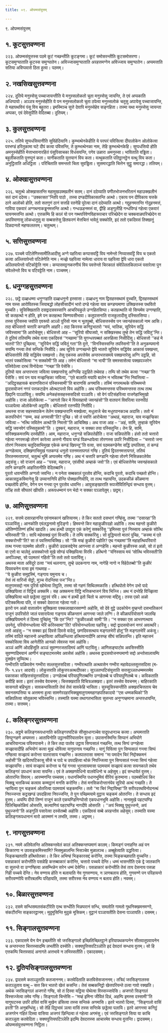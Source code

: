 ```yaml
---
title: ०९. ओपम्मसंयुत्तम्

---
```

९. ओपम्मसंयुत्तम्  


## १. कूटसुत्तवण्णना

२२३. ओपम्मसंयुत्तस्स पठमे कूटं गच्छन्तीति कूटङ्गमा। कूटं समोसरन्तीति कूटसमोसरणा। कूटसमुग्घाताति कूटस्स समुग्घातेन। अविज्जासमुग्घाताति अरहत्तमग्गेन अविज्जाय समुग्घातेन। अप्पमत्ताति सतिया अविप्पवासे ठिता हुत्वा। पठमम्।  


## २. नखसिखसुत्तवण्णना

२२४. दुतिये मनुस्सेसु पच्चाजायन्तीति ये मनुस्सलोकतो चुता मनुस्सेसु जायन्ति, ते एवं अप्पकाति अधिप्पायो। अञ्ञत्र मनुस्सेहीति ये पन मनुस्सलोकतो चुता ठपेत्वा मनुस्सलोकं चतूसु अपायेसु पच्चाजायन्ति, ते महापथवियं पंसु विय बहुतरा। इमस्मिञ्च सुत्ते देवापि मनुस्सेहेव सङ्गहिता। तस्मा यथा मनुस्सेसु जायन्ता अप्पका, एवं देवेसुपीति वेदितब्बा। दुतियम्।  


## ३. कुलसुत्तवण्णना

२२५. ततिये सुप्पधंसियानीति सुविहेठियानि। कुम्भत्थेनकेहीति ये परघरं पविसित्वा दीपालोकेन ओलोकेत्वा परभण्डं हरितुकामा घटे दीपं कत्वा पविसन्ति, ते कुम्भत्थेनका नाम, तेहि कुम्भत्थेनकेहि। सुप्पधंसियो होति अमनुस्सेहीति मेत्ताभावनारहितं पंसुपिसाचका विधंसयन्ति, पगेव उळारा अमनुस्सा। भाविताति वड्ढिता। बहुलीकताति पुनप्पुनं कता। यानीकताति युत्तयानं विय कता। वत्थुकताति पतिट्ठानट्ठेन वत्थु विय कता। अनुट्ठिताति अधिट्ठिता । परिचिताति समन्ततो चिता सुवड्ढिता। सुसमारद्धाति चित्तेन सुट्ठु समारद्धा। ततियम्।  


## ४. ओक्खासुत्तवण्णना

२२६. चतुत्थे ओक्खासतन्ति महामुखउक्खलीनं सतम्। दानं ददेय्याति पणीतभोजनभरितानं महाउक्खलीनं सतं दानं ददेय्य। ‘‘उक्कासत’’न्तिपि पाठो , तस्स दण्डदीपिकासतन्ति अत्थो। एकाय पन दीपिकाय यत्तके ठाने आलोको होति, ततो सतगुणं ठानं सत्तहि रतनेहि पूरेत्वा दानं ददेय्याति अत्थो। गद्दुहनमत्तन्ति गोदुहनमत्तं, गाविया एकवारं अग्गथनाकड्ढनमत्तन्ति अत्थो। गन्धऊहनमत्तं वा, द्वीहि अङ्गुलीहि गन्धपिण्डं गहेत्वा एकवारं घायनमत्तन्ति अत्थो। एत्तकम्पि हि कालं यो पन गब्भपरिवेणविहारूपचार परिच्छेदेन वा चक्कवाळपरिच्छेदेन वा अपरिमाणासु लोकधातूसु वा सब्बसत्तेसु हितफरणं मेत्तचित्तं भावेतुं सक्कोति, इदं ततो एकदिवसं तिक्खत्तुं दिन्नदानतो महप्फलतरम्। चतुत्थम्।  


## ५. सत्तिसुत्तवण्णना

२२७. पञ्चमे पटिलेणिस्सामीतिआदीसु अग्गे पहरित्वा कप्पासवट्टिं विय नामेन्तो निय्यासवट्टिं विय च एकतो कत्वा अल्लियापेन्तो पटिलेणेति नाम। मज्झे पहरित्वा नामेत्वा धाराय वा पहरित्वा द्वेपि धारा एकतो अल्लियापेन्तो पटिकोट्टेति नाम। कप्पासवट्टनकरणीयं विय पवत्तेन्तो चिरकालं संवेल्लितकिलञ्जं पसारेत्वा पुन संवेल्लेन्तो विय च पटिवट्टेति नाम। पञ्चमम्।  


## ६. धनुग्गहसुत्तवण्णना

२२८. छट्ठे दळ्हधम्मा धनुग्गहाति दळ्हधनुनो इस्सासा। दळ्हधनु नाम द्विसहस्सथामं वुच्चति, द्विसहस्सथामं नाम यस्स आरोपितस्स जियाबद्धो लोहसीसादीनं भारो दण्डे गहेत्वा याव कण्डप्पमाणा उक्खित्तस्स पथवितो मुच्चति। सुसिक्खिताति दसद्वादसवस्सानि आचरियकुले उग्गहितसिप्पा। कतहत्थाति यो सिप्पमेव उग्गण्हाति, सो कतहत्थो न होति, इमे पन कतहत्था चिण्णवसीभावा। कतूपासनाति राजकुलादीसु दस्सितसिप्पा।  
तस्स पुरिसस्स जवोति एवरूपो अञ्ञो पुरिसो नाम न भूतपुब्बो, बोधिसत्तस्सेव पन जवनहंसकालो नाम आसि। तदा बोधिसत्तो चत्तारि कण्डानि आहरि। तदा किरस्स कनिट्ठभातरो ‘‘मयं, भातिक, सूरियेन सद्धिं जविस्सामा’’ति आरोचेसुम्। बोधिसत्तो आह – ‘‘सूरियो सीघजवो, न सक्खिस्सथ तुम्हे तेन सद्धिं जवितु’’न्ति। ते दुतियं ततियम्पि तथेव वत्वा एकदिवसं ‘‘गच्छामा’’ति युगन्धरपब्बतं आरुहित्वा निसीदिंसु। बोधिसत्तो ‘‘कहं मे भातरो’’ति? पुच्छित्वा, ‘‘सूरियेन सद्धिं जवितुं गता’’ति वुत्ते, ‘‘विनस्सिस्सन्ति तपस्सिनो’’ति ते अनुकम्पमानो सयम्पि गन्त्वा तेसं सन्तिके निसीदि। अथ सूरिये उग्गच्छन्ते द्वेपि भातरो सूरियेन सद्धिंयेव आकासं पक्खन्ता, बोधिसत्तोपि तेहि सद्धिंयेव पक्खन्तो। तेसु एकस्स अपत्तेयेव अन्तरभत्तसमये पक्खन्तरेसु अग्गि उट्ठहि, सो भातरं पक्कोसित्वा ‘‘न सक्कोमी’’ति आह। तमेनं बोधिसत्तो ‘‘मा भायी’’ति समस्सासेत्वा पक्खपञ्जरेन पलिवेठेत्वा दरथं विनोदेत्वा ‘‘गच्छा’’ति पेसेसि।  
दुतियो याव अन्तरभत्ता जवित्वा पक्खन्तरेसु अग्गिम्हि उट्ठहिते तथेवाह। तम्पि सो तथेव कत्वा ‘‘गच्छा’’ति पेसेसि। सयं पन याव मज्झन्हिका जवित्वा, ‘‘एते बालाति मयापि बालेन न भवितब्ब’’न्ति निवत्तित्वा – ‘‘अदिट्ठसहायकं बाराणसिराजं पस्सिस्सामी’’ति बाराणसिं अगमासि। तस्मिं नगरमत्थके परिब्भमन्ते द्वादसयोजनं नगरं पत्तकटाहेन ओत्थटपत्तो विय अहोसि। अथ परिब्भमन्तस्स परिब्भमन्तस्स तत्थ तत्थ छिद्दानि पञ्ञायिंसु। सयम्पि अनेकहंससहस्ससदिसो पञ्ञायि। सो वेगं पटिसंहरित्वा राजगेहाभिमुखो अहोसि। राजा ओलोकेत्वा – ‘‘आगतो किर मे पियसहायो जवनहंसो’’ति वातपानं विवरित्वा रतनपीठं पञ्ञापेत्वा ओलोकेन्तो अट्ठासि। बोधिसत्तो रतनपीठे निसीदि।  
अथस्स राजा सहस्सपाकेन तेलेन पक्खन्तरानि मक्खेत्वा, मधुलाजे चेव मधुरपानकञ्च अदासि। ततो नं कतपरिभोगं ‘‘सम्म, कहं अगमासी’’ति? पुच्छि। सो तं पवत्तिं आरोचेत्वा ‘‘अथाहं, महाराज, याव मज्झन्हिका जवित्वा – ‘नत्थि जवितेन अत्थो’ति निवत्तो’’ति आचिक्खि। अथ राजा आह – ‘‘अहं, सामि, तुम्हाकं सूरियेन सद्धिं जवनवेगं पस्सितुकामो’’ति । दुक्करं, महाराज, न सक्का तया पस्सितुन्ति। तेन हि, सामि, सरिक्खकमत्तम्पि दस्सेहीति। आम, महाराज, धनुग्गहे सन्निपातेहीति। राजा सन्निपातेसि। हंसो ततो चत्तारो गहेत्वा नगरमज्झे तोरणं कारेत्वा अत्तनो गीवाय घण्डं पिळन्धापेत्वा तोरणस्स उपरि निसीदित्वा – ‘‘चत्तारो जना तोरणं निस्साय चतुदिसाभिमुखा एकेकं कण्डं खिपन्तू’’ति वत्वा, सयं पठमकण्डेनेव सद्धिं उप्पतित्वा, तं कण्डं अग्गहेत्वाव, दक्खिणाभिमुखं गतकण्डं धनुतो रतनमत्तापगतं गण्हि। दुतियं द्विरतनमत्तापगतं, ततियं तिरतनमत्तापगतं, चतुत्थं भूमिं अप्पत्तमेव गण्हि। अथ नं चत्तारि कण्डानि गहेत्वा तोरणे निसिन्नकालेयेव अद्दसंसु। सो राजानं आह – ‘‘पस्स, महाराज, एवंसीघो अम्हाकं जवो’’ति। एवं बोधिसत्तेनेव जवनहंसकाले तानि कण्डानि आहरितानीति वेदितब्बानि।  
पुरतो धावन्तीति अग्गतो जवन्ति। न पनेता सब्बकालं पुरतोव होन्ति, कदाचि पुरतो, कदाचि पच्छतो होन्ति। आकासट्ठकविमानेसु हि उय्यानानिपि होन्ति पोक्खरणियोपि, ता तत्थ नहायन्ति, उदककीळं कीळमाना पच्छतोपि होन्ति, वेगेन पन गन्त्वा पुन पुरतोव धावन्ति। आयुसङ्खाराति रूपजीवितिन्द्रियं सन्धाय वुत्तम्। तञ्हि ततो सीघतरं खीयति। अरूपधम्मानं पन भेदो न सक्का पञ्ञापेतुम्। छट्ठम्।  


## ७. आणिसुत्तवण्णना

२२९. सत्तमे दसारहानन्ति एवंनामकानं खत्तियानम्। ते किर सततो दसभागं गण्हिंसु, तस्मा ‘‘दसारहा’’ति पञ्ञायिंसु। आनकोति एवंलद्धनामो मुदिङ्गो। हिमवन्ते किर महाकुळीरदहो अहोसि। तत्थ महन्तो कुळीरो ओतिण्णोतिण्णं हत्थिं खादति। अथ हत्थी उपद्दुता एकं करेणुं सक्करिंसु ‘‘इमिस्सा पुत्तं निस्साय अम्हाकं सोत्थि भविस्सती’’ति। सापि महेसक्खं पुत्तं विजायि। ते तम्पि सक्करिंसु। सो वुद्धिप्पत्तो मातरं पुच्छि, ‘‘कस्मा मं एते सक्करोन्ती’’ति? सा तं पवत्तिमाचिक्खि। सो ‘‘किं मय्हं कुळीरो पहोति? एथ गच्छामा’’ति महाहत्थिपरिवारो तत्थ गन्त्वा पठममेव ओतरि। कुळीरो उदकसद्देनेव आगन्त्वा तं अग्गहेसि। महन्तो कुळीरस्स अळो, सो तं इतो वा एत्तो वा चालेतुं असक्कोन्तो मुखे सोण्डं पक्खिपित्वा विरवि। हत्थिनो ‘‘यंनिस्साय मयं ‘सोत्थि भविस्सती’ति अमञ्ञिम्हा, सो पठमतरं गहितो’’ति ततो ततो पलायिंसु।  
अथस्स माता अविदूरे ठत्वा ‘‘मयं थलनागा, तुम्हे उदकनागा नाम, नागेहि नागो न विहेठेतब्बो’’ति कुळीरं पियवचनेन वत्वा इमं गाथमाह –  
‘‘ये कुळीरा समुद्दस्मिं, गङ्गाय यमुनाय च।  
तेसं त्वं वारिजो सेट्ठो, मुञ्च रोदन्तिया पज’’न्ति॥  
मातुगामसद्दो नाम पुरिसे खोभेत्वा तिट्ठति, तस्मा सो गहणं सिथिलमकासि। हत्थिपोतो वेगेन उभो पादे उक्खिपित्वा तं पिट्ठियं अक्कमि। सह अक्कमना पिट्ठि मत्तिकभाजनं विय भिज्जि। अथ नं दन्तेहि विज्झित्वा उक्खिपित्वा थले छड्डेत्वा तुट्ठरवं रवि। अथ नं हत्थी इतो चितो च आगन्त्वा मद्दिंसु। तस्स एको अळो पटिक्कमित्वा पति, तं सक्को देवराजा गहेत्वा गतो।  
इतरो पन अळो वातातपेन सुक्खित्वा पक्कलाखारसवण्णो अहोसि, सो देवे वुट्ठे उदकोघेन वुय्हन्तो दसभातिकानं राजूनं उपरिसोते जालं पसारापेत्वा गङ्गाय कीळन्तानं आगन्त्वा जाले लग्गि। ते कीळापरियोसाने जालम्हि उक्खिपियमाने तं दिस्वा पुच्छिंसु ‘‘किं एत’’न्ति? ‘‘कुळीरअळो सामी’’ति। ‘‘न सक्का एस आभरणत्थाय उपनेतुं, परियोनन्धापेत्वा भेरिं करिस्सामा’’ति? परियोनन्धापेत्वा पहरिंसु। सद्दो द्वादसयोजनं नगरं अवत्थरि। ततो आहंसु – ‘‘न सक्का इदं दिवसे दिवसे वादेतुं, छणदिवसत्थाय मङ्गलभेरी होतू’’ति मङ्गलभेरिं अकंसु। तस्मिं वादिते महाजनो अन्हायित्वा अपिळन्धित्वा हत्थियानादीनि आरुय्ह सीघं सन्निपतन्ति। इति महाजनं पक्कोसित्वा विय आनेतीति आनको त्वेवस्स नामं अहोसि।  
अञ्ञं आणिं ओदहिंसूति अञ्ञं सुवण्णरजतादिमयं आणिं घटयिंसु। आणिसङ्घाटोव अवसिस्सीति सुवण्णादिमयानं आणीनं सङ्घाटमत्तमेव अवसेसं अहोसि। अथस्स द्वादसयोजनप्पमाणो सद्दो अन्तोसालायम्पि दुक्खेन सुय्यित्थ।  
गम्भीराति पाळिवसेन गम्भीरा सल्लसुत्तसदिसा। गम्भीरत्थाति अत्थवसेन गम्भीरा महावेदल्लसुत्तसदिसा (म॰ नि॰ १.४४९ आदयो)। लोकुत्तराति लोकुत्तरअत्थदीपका। सुञ्ञतप्पटिसंयुत्ताति सत्तसुञ्ञतधम्ममत्तमेव पकासका संखित्तसंयुत्तसदिसा। उग्गहेतब्बं परियापुणितब्बन्ति उग्गहेतब्बे च परियापुणितब्बे च। कविकताति कवीहि कता। इतरं तस्सेव वेवचनम्। चित्तक्खराति विचित्रअक्खरा। इतरं तस्सेव वेवचनम्। बाहिरकाति सासनतो बहिभूता। सावकभासिताति तेसं तेसं सावकेहि भासिता। सुस्सूसिस्सन्तीति अक्खरचित्तताय चेव सवनसम्पत्तिया च अत्तमना हुत्वा सामणेरदहरभिक्खुमातुगाममहागहपतिकादयो ‘‘एस धम्मकथिको’’ति सन्निपतित्वा सोतुकामा भविस्सन्ति। तस्माति यस्मा तथागतभासिता सुत्तन्ता अनुग्गय्हमाना अन्तरधायन्ति, तस्मा। सत्तमम्।  


## ८. कलिङ्गरसुत्तवण्णना

२३०. अट्ठमे कलिङ्गरूपधानाति कलिङ्गरघटिकं सीसूपधानञ्चेव पादूपधानञ्च कत्वा। अप्पमत्ताति सिप्पुग्गहणे अप्पमत्ता। आतापिनोति उट्ठानवीरियातापेन युत्ता। उपासनस्मिन्ति सिप्पानं अभियोगे आचरियानञ्च पयिरुपासने। ते किर तदा पातोव उट्ठाय सिप्पसालं गच्छन्ति, तत्थ सिप्पं उग्गहेत्वा सज्झायादीहि अभियोगं कत्वा मुखं धोवित्वा यागुपानाय गच्छन्ति। यागुं पिवित्वा पुन सिप्पसालं गन्त्वा सिप्पं गण्हित्वा सज्झायं करोन्ता पातरासाय गच्छन्ति। कतपातरासा समाना ‘‘मा पमादेन चिरं निद्दोक्कमनं अहोसी’’ति खदिरघटिकासु सीसे च पादे च उपदहित्वा थोकं निपज्जित्वा पुन सिप्पसालं गन्त्वा सिप्पं गहेत्वा सज्झायन्ति। सायं सज्झायं करोन्ता च गेहं गन्त्वा भुत्तसायमासा पठमयामं सज्झायं कत्वा सयनकाले तथेव कलिङ्गरं उपधानं कत्वा सयन्ति। एवं ते अक्खणवेधिनो वालवेधिनो च अहेसुम्। इदं सन्धायेतं वुत्तम्।  
ओतारन्ति विवरम्। आरम्मणन्ति पच्चयम्। पधानस्मिन्ति पधानभूमियं वीरियं कुरुमाना। पठमबोधियं किर भिक्खू भत्तकिच्चं कत्वाव कम्मट्ठानं मनसि करोन्ति। तेसं मनसिकरोन्तानंयेव सूरियो अत्थं गच्छति। ते न्हायित्वा पुन चङ्कमं ओतरित्वा पठमयामं चङ्कमन्ति। ततो ‘‘मा चिरं निद्दायिम्हा’’ति सरीरदरथविनोदनत्थं निपज्जन्ता कट्ठखण्डं उपदहित्वा निपज्जन्ति, ते पुन पच्छिमयामे वुट्ठाय चङ्कमं ओतरन्ति। ते सन्धाय इदं वुत्तम्। अयम्पि दीपो तिण्णं राजूनं काले एकघण्डिनिग्घोसो एकपधानभूमि अहोसि। नानामुखे पहटघण्डि पिलिच्छिकोळियं ओसरति, कल्याणियं पहटघण्डि नागदीपे ओसरति । ‘‘अयं भिक्खु पुथुज्जनो, अयं पुथुज्जनो’’ति अङ्गुलिं पसारेत्वा दस्सेतब्बो अहोसि। एकदिवसं सब्बे अरहन्तोव अहेसुम्। तस्माति यस्मा कलिङ्गरूपधानानं मारो आरम्मणं न लभति, तस्मा। अट्ठमम्।  


## ९. नागसुत्तवण्णना

२३१. नवमे अतिवेलन्ति अतिक्कन्तवेलं कालं अतिक्कन्तप्पमाणं कालम्। किमङ्गं पनाहन्ति अहं पन किंकारणा न उपसङ्कमिस्सामि? भिसमुळालन्ति भिसञ्चेव मुळालञ्च। अब्बुहेत्वाति उद्धरित्वा। भिङ्कच्छापाति हत्थिपोतका। ते किर अभिण्हं भिङ्कारसद्दं करोन्ति, तस्मा भिङ्कच्छापाति वुच्चन्ति। पसन्नाकारं करोन्तीति पसन्नेहि कत्तब्बाकारं करोन्ति, चत्तारो पच्चये देन्ति। धम्मं भासन्तीति एकं द्वे जातकानि वा सुत्तन्ते वा उग्गण्हित्वा असम्भिन्नेन सरेन धम्मं देसेन्ति। पसन्नाकारं करोन्तीति तेसं ताय देसनाय पसन्ना गिही पच्चये देन्ति। नेव वण्णाय होति न बलायाति नेव गुणवण्णाय, न ञाणबलाय होति, गुणवण्णे पन परिहायन्ते सरीरवण्णोपि सरीरबलम्पि परिहायति, तस्मा सरीरस्स नेव वण्णाय न बलाय होति। नवमम्।  


## १०. बिळारसुत्तवण्णना

२३२. दसमे सन्धिसमलसंकटीरेति एत्थ सन्धीति भिन्नघरानं सन्धि, समलोति गामतो गूथनिक्खमनमग्गो, संकटीरन्ति सङ्कारट्ठानम्। मुदुमूसिन्ति मुदुकं मूसिकम्। वुट्ठानं पञ्ञायतीति देसना पञ्ञायति। दसमम्।  


## ११. सिङ्गालसुत्तवण्णना

२३३. एकादसमे येन येन इच्छतीति सो जरसिङ्गालो इच्छितिच्छितट्ठाने इरियापथकप्पनेन सीतवातूपवायनेन च अन्तरन्तरा चित्तस्सादम्पि लभतीति दस्सेति। सक्यपुत्तियपटिञ्ञोति इदं देवदत्तं सन्धाय वुत्तम्। सो हि एत्तकम्पि चित्तस्सादं अनागते अत्तभावे न लभिस्सतीति। एकादसमम्।  


## १२. दुतियसिङ्गालसुत्तवण्णना

२३४. द्वादसमे कतञ्ञुताति कतजाननम्। कतवेदिताति कतविसेसजाननम्। तत्रिदं जरसिङ्गालस्स कतञ्ञुताय वत्थु – सत्त किर भातरो खेत्तं कसन्ति। तेसं सब्बकनिट्ठो खेत्तपरियन्ते ठत्वा गावो रक्खति। अथेकं जरसिङ्गालं अजगरो गण्हि, सो तं दिस्वा यट्ठिया पोथेत्वा विस्सज्जापेसि। अजगरो सिङ्गालं विस्सज्जेत्वा तमेव गण्हि। सिङ्गालो चिन्तेसि – ‘‘मय्हं इमिना जीवितं दिन्नं, अहम्पि इमस्स दस्सामी’’ति यागुघटस्स उपरि ठपितं वासिं मुखेन डंसित्वा तस्स सन्तिकं अगमासि। इतरे भातरो दिस्वा, ‘‘सिङ्गालो वासिं हरती’’ति अनुबन्धिंसु। सो तेहि दिट्ठभावं ञत्वा वासिं तस्स सन्तिके छड्डेत्वा पलायि। इतरे आगन्त्वा कनिट्ठं अजगरेन गहितं दिस्वा वासिया अजगरं छिन्दित्वा तं गहेत्वा अगमंसु। एवं जरसिङ्गाले सिया या काचि कतञ्ञुता कतवेदिता। सक्यपुत्तियपटिञ्ञेति इदम्पि देवदत्तस्स आचारमेव सन्धाय वुत्तन्ति। द्वादसमम्।  
ओपम्मसंयुत्तवण्णना निट्ठिता।  